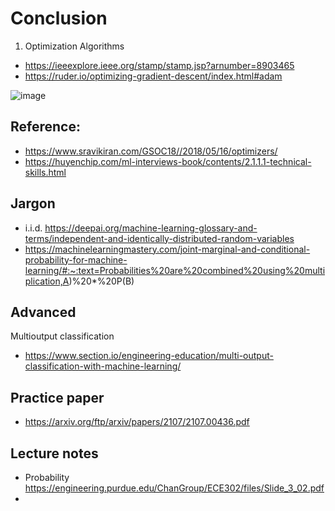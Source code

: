 # Conclusion

1) Optimization Algorithms
+ https://ieeexplore.ieee.org/stamp/stamp.jsp?arnumber=8903465
+ https://ruder.io/optimizing-gradient-descent/index.html#adam

![image](https://user-images.githubusercontent.com/69342162/167069368-98400818-15ad-4af8-9dae-1492c6f26087.png)

## Reference: 
- https://www.sravikiran.com/GSOC18//2018/05/16/optimizers/
- https://huyenchip.com/ml-interviews-book/contents/2.1.1.1-technical-skills.html

## Jargon
- i.i.d. https://deepai.org/machine-learning-glossary-and-terms/independent-and-identically-distributed-random-variables
- https://machinelearningmastery.com/joint-marginal-and-conditional-probability-for-machine-learning/#:~:text=Probabilities%20are%20combined%20using%20multiplication,A)%20*%20P(B)

## Advanced
Multioutput classification </br>
- https://www.section.io/engineering-education/multi-output-classification-with-machine-learning/

## Practice paper
- https://arxiv.org/ftp/arxiv/papers/2107/2107.00436.pdf

## Lecture notes
- Probability https://engineering.purdue.edu/ChanGroup/ECE302/files/Slide_3_02.pdf
- 
